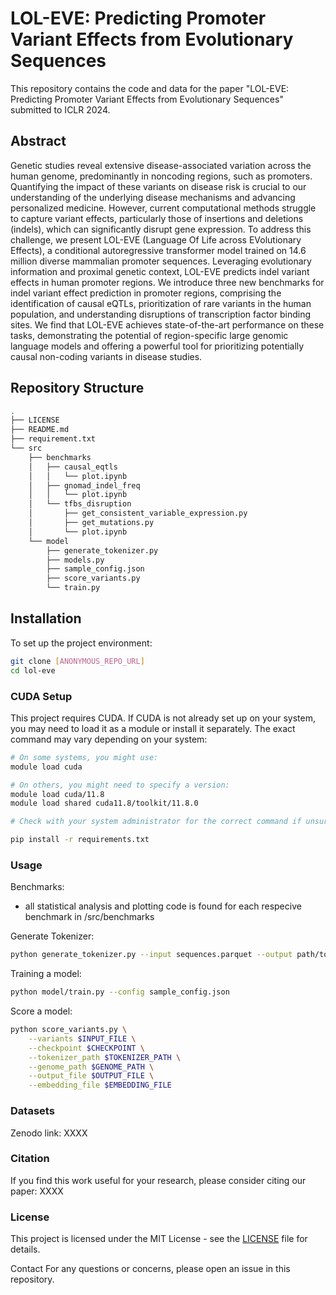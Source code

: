# LOL-EVE: Predicting Promoter Variant Effects from Evolutionary Sequences

This repository contains the code and data for the paper "LOL-EVE: Predicting Promoter Variant Effects from Evolutionary Sequences" submitted to ICLR 2024.

## Abstract

Genetic studies reveal extensive disease-associated variation across the human
genome, predominantly in noncoding regions, such as promoters. Quantifying
the impact of these variants on disease risk is crucial to our understanding of
the underlying disease mechanisms and advancing personalized medicine. However, current computational methods struggle to capture variant effects, particularly those of insertions and deletions (indels), which can significantly disrupt
gene expression. To address this challenge, we present LOL-EVE (Language Of
Life across EVolutionary Effects), a conditional autoregressive transformer model
trained on 14.6 million diverse mammalian promoter sequences. Leveraging evolutionary information and proximal genetic context, LOL-EVE predicts indel variant effects in human promoter regions. We introduce three new benchmarks for
indel variant effect prediction in promoter regions, comprising the identification of
causal eQTLs, prioritization of rare variants in the human population, and understanding disruptions of transcription factor binding sites. We find that LOL-EVE
achieves state-of-the-art performance on these tasks, demonstrating the potential
of region-specific large genomic language models and offering a powerful tool for
prioritizing potentially causal non-coding variants in disease studies.

## Repository Structure

```bash
.
├── LICENSE
├── README.md
├── requirement.txt
└── src
    ├── benchmarks
    │   ├── causal_eqtls
    │   │   └── plot.ipynb
    │   ├── gnomad_indel_freq
    │   │   └── plot.ipynb
    │   └── tfbs_disruption
    │       ├── get_consistent_variable_expression.py
    │       ├── get_mutations.py
    │       └── plot.ipynb
    └── model
        ├── generate_tokenizer.py
        ├── models.py
        ├── sample_config.json
        ├── score_variants.py
        └── train.py
```

## Installation

To set up the project environment:

```bash
git clone [ANONYMOUS_REPO_URL]
cd lol-eve
```

### CUDA Setup
This project requires CUDA. If CUDA is not already set up on your system, you may need to load it as a module or install it separately. The exact command may vary depending on your system:

```bash
# On some systems, you might use:
module load cuda

# On others, you might need to specify a version:
module load cuda/11.8
module load shared cuda11.8/toolkit/11.8.0

# Check with your system administrator for the correct command if unsure.
```

```bash
pip install -r requirements.txt
```

### Usage

Benchmarks:
- all statistical analysis and plotting code is found for each respecive benchmark in /src/benchmarks

Generate Tokenizer:

```bash
python generate_tokenizer.py --input sequences.parquet --output path/to/tokenizer
```

Training a model:

```bash
python model/train.py --config sample_config.json
```

Score a model:

```bash
python score_variants.py \
    --variants $INPUT_FILE \
    --checkpoint $CHECKPOINT \
    --tokenizer_path $TOKENIZER_PATH \
    --genome_path $GENOME_PATH \
    --output_file $OUTPUT_FILE \
    --embedding_file $EMBEDDING_FILE
```

### Datasets
 
Zenodo link: XXXX


### Citation
If you find this work useful for your research, please consider citing our paper: XXXX

### License
This project is licensed under the MIT License - see the [LICENSE](LICENSE) file for details.

Contact
For any questions or concerns, please open an issue in this repository.